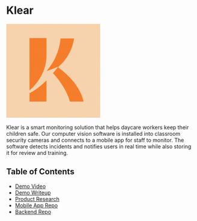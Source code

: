 # Klear

<img src="./klear_logo.png" alt="Klear Logo" width="250"/>

Klear is a smart monitoring solution that helps daycare workers keep their children safe. Our computer vision software is installed into classroom security cameras and connects to a mobile app for staff to monitor. The software detects incidents and notifies users in real time while also storing it for review and training.


Table of Contents
---
- [Demo Video](./demo/demo_video.md)
- [Demo Writeup](./demo/demo_writeup.md)
- [Product Research](./product_research/)
- [Mobile App Repo](https://github.com/kerryzhu108/Klear-Frontend)
- [Backend Repo](https://github.com/kerryzhu108/Klear-Backend)
